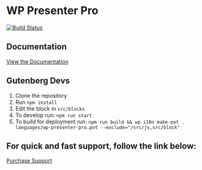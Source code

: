 # WP Presenter Pro

[![Build Status](https://travis-ci.org/ronalfy/wp-presenter-pro.svg?branch=master)](https://travis-ci.org/ronalfy/wp-presenter-pro)

## Documentation

<a href="https://mediaron.com/wp-presenter-pro-documentation/">View the Documentation</a>

## Gutenberg Devs

1. Clone the repository
2. Run ```npm install```
3. Edit the block in ```src/blocks```
4. To develop run: ```npm run start```
5. To build for deployment run: ```npm run build && wp i18n make-pot . languages/wp-presenter-pro.pot --exclude="/src/js,src/block"```

## For quick and fast support, follow the link below:

<a href="https://mediaron.com/support/">Purchase Support</a>